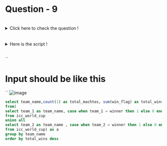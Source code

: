 # Question - 9
 
</details>
<br>
<details>
  <summary>Click here to check the question !</summary>
<br>
write a query to print total number of wins and losses and match played by each teams.

</details>
<br>

</details>
<br>
<details>
  <summary>Here is the script !</summary>
<br>
  
``
create table icc_world_cup
(
Team_1 Varchar(20),
Team_2 Varchar(20),
Winner Varchar(20)
);
INSERT INTO icc_world_cup values('India','SL','India');
INSERT INTO icc_world_cup values('SL','Aus','Aus');
INSERT INTO icc_world_cup values('SA','Eng','Eng');
INSERT INTO icc_world_cup values('Eng','NZ','NZ');
INSERT INTO icc_world_cup values('Aus','India','India');
;``
  
  </details>
<br>

``
# Input should be like this
``
![image](https://user-images.githubusercontent.com/120908587/218326938-25516406-b96b-4ae7-8d81-5395704038f7.png)



```sql 
select team_name,count(1) as total_machtes, sum(win_flag) as total_wins, count(1) - sum(win_flag) as total_loss
from(
select team_1 as team_name, case when team_1 = winner then 1 else 0 end as win_flag
from icc_world_cup
union all
select team_2 as team_name , case when team_2 = winner then 1 else 0 end as win_flag
from icc_world_cup) as a
group by team_name
order by total_wins desc
```



